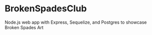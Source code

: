 # BrokenSpadesClub
Node.js web app with Express, Sequelize, and Postgres to showcase Broken Spades Art
